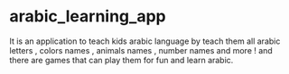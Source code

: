 # arabic_learning_app
It is an application to teach kids arabic language by teach them all arabic letters , colors names , animals names , number names and more !
and there are games that can play them for fun and learn arabic.
